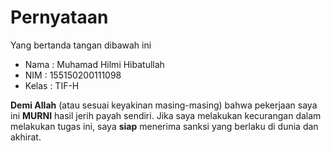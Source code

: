 # Pernyataan

Yang bertanda tangan dibawah ini

* Nama : Muhamad Hilmi Hibatullah
* NIM : 155150200111098
* Kelas : TIF-H

**Demi Allah** (atau sesuai keyakinan masing-masing) bahwa pekerjaan saya ini **MURNI** hasil jerih payah sendiri. Jika saya melakukan kecurangan dalam melakukan tugas ini, saya **siap** menerima sanksi yang berlaku di dunia dan akhirat.
